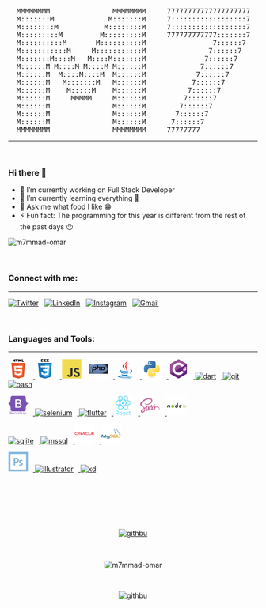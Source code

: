 <pre align="center" size=5px">
  MMMMMMMM               MMMMMMMM     77777777777777777777    MMMMMMMM               MMMMMMMM                    AAA                   DDDDDDDDDDDDD                       OOOOOOOOO          MMMMMMMM               MMMMMMMM                    AAA                     RRRRRRRRRRRRRRRRR   
  M:::::::M             M:::::::M     7::::::::::::::::::7    M:::::::M             M:::::::M                   A:::A                  D::::::::::::DDD                  OO:::::::::OO        M:::::::M             M:::::::M                   A:::A                    R::::::::::::::::R  
  M::::::::M           M::::::::M     7::::::::::::::::::7    M::::::::M           M::::::::M                  A:::::A                 D:::::::::::::::DD              OO:::::::::::::OO      M::::::::M           M::::::::M                  A:::::A                   R::::::RRRRRR:::::R 
  M:::::::::M         M:::::::::M     777777777777:::::::7    M:::::::::M         M:::::::::M                 A:::::::A                DDD:::::DDDDD:::::D            O:::::::OOO:::::::O     M:::::::::M         M:::::::::M                 A:::::::A                  RR:::::R     R:::::R
  M::::::::::M       M::::::::::M                7::::::7     M::::::::::M       M::::::::::M                A:::::::::A                 D:::::D    D:::::D           O::::::O   O::::::O     M::::::::::M       M::::::::::M                A:::::::::A                   R::::R     R:::::R
  M:::::::::::M     M:::::::::::M               7::::::7      M:::::::::::M     M:::::::::::M               A:::::A:::::A                D:::::D     D:::::D          O:::::O     O:::::O     M:::::::::::M     M:::::::::::M               A:::::A:::::A                  R::::R     R:::::R
  M:::::::M::::M   M::::M:::::::M              7::::::7       M:::::::M::::M   M::::M:::::::M              A:::::A A:::::A               D:::::D     D:::::D          O:::::O     O:::::O     M:::::::M::::M   M::::M:::::::M              A:::::A A:::::A                 R::::RRRRRR:::::R 
  M::::::M M::::M M::::M M::::::M             7::::::7        M::::::M M::::M M::::M M::::::M             A:::::A   A:::::A              D:::::D     D:::::D          O:::::O     O:::::O     M::::::M M::::M M::::M M::::::M             A:::::A   A:::::A                R:::::::::::::RR  
  M::::::M  M::::M::::M  M::::::M            7::::::7         M::::::M  M::::M::::M  M::::::M            A:::::A     A:::::A             D:::::D     D:::::D          O:::::O     O:::::O     M::::::M  M::::M::::M  M::::::M            A:::::A     A:::::A               R::::RRRRRR:::::R 
  M::::::M   M:::::::M   M::::::M           7::::::7          M::::::M   M:::::::M   M::::::M           A:::::AAAAAAAAA:::::A            D:::::D     D:::::D          O:::::O     O:::::O     M::::::M   M:::::::M   M::::::M           A:::::AAAAAAAAA:::::A              R::::R     R:::::R
  M::::::M    M:::::M    M::::::M          7::::::7           M::::::M    M:::::M    M::::::M          A:::::::::::::::::::::A           D:::::D     D:::::D          O:::::O     O:::::O     M::::::M    M:::::M    M::::::M          A:::::::::::::::::::::A             R::::R     R:::::R
  M::::::M     MMMMM     M::::::M         7::::::7            M::::::M     MMMMM     M::::::M         A:::::AAAAAAAAAAAAA:::::A          D:::::D    D:::::D           O::::::O   O::::::O     M::::::M     MMMMM     M::::::M         A:::::AAAAAAAAAAAAA:::::A            R::::R     R:::::R
  M::::::M               M::::::M        7::::::7             M::::::M               M::::::M        A:::::A             A:::::A       DDD:::::DDDDD:::::D            O:::::::OOO:::::::O     M::::::M               M::::::M        A:::::A             A:::::A         RR:::::R     R:::::R
  M::::::M               M::::::M       7::::::7              M::::::M               M::::::M       A:::::A               A:::::A      D:::::::::::::::DD              OO:::::::::::::OO      M::::::M               M::::::M       A:::::A               A:::::A        R::::::R     R:::::R
  M::::::M               M::::::M      7::::::7               M::::::M               M::::::M      A:::::A                 A:::::A     D::::::::::::DDD                  OO:::::::::OO        M::::::M               M::::::M      A:::::A                 A:::::A       R::::::R     R:::::R
  MMMMMMMM               MMMMMMMM     77777777                MMMMMMMM               MMMMMMMM     AAAAAAA                   AAAAAAA    DDDDDDDDDDDDD                       OOOOOOOOO          MMMMMMMM               MMMMMMMM     AAAAAAA                   AAAAAAA      RRRRRRRR     RRRRRRR
</pre>

<hr>

<br>


### Hi there 👋

- 🔭 I’m currently working on Full Stack Developer
- 🌱 I’m currently learning everything 🤣
- 💬 Ask me what food I like 😁
- ⚡ Fun fact: The programming for this year is different from the rest of the past days 😶
<p align="left"> <img src="https://komarev.com/ghpvc/?username=m7mmad-omar&label=Profile%20views&color=0e75b6&style=flat" alt="m7mmad-omar" /> </p>

<br />

### Connect with me:
<hr />


[![Twitter](https://img.shields.io/badge/dynamic/json.svg?color=14171A&labelColor=37474f&logo=twitter&logoColor=4fc3f7&label=&query=%24[0].followers_count&url=https%3A%2F%2Fcdn.syndication.twimg.com%2Fwidgets%2Ffollowbutton%2Finfo.json%3Fscreen_names%3Druhulaminparvez&suffix=%20Followers)](https://twitter.com/Ml761541515)&nbsp;&nbsp;
[![LinkedIn](https://img.shields.io/badge/%20-Connect-black?color=14171A&labelColor=212121&logo=linkedin&logoColor=ffcc80)](https://www.linkedin.com/in/muhammad-h-937468205/)&nbsp;&nbsp;
[![Instagram](https://img.shields.io/badge/%20-Follow-black?color=14171A&labelColor=d81b60&logo=instagram&logoColor=ffffff)](https://www.instagram.com/m7mmad_0mar/)&nbsp;&nbsp;
[![Gmail](https://img.shields.io/badge/%20-Send%20Mail-black?color=14171A&labelColor=ef5350&logo=gmail&logoColor=ffffff)](mailto:muhammadaaa727@gmail.com?subject=From%20GitHub&cc=muhammadaaa727@gmail.com&body=Hi,%20there.%20Found%20you%20from%20GitHub.)

<br />

### Languages and Tools:
<hr />

<a href="https://www.w3.org/html/" target="_blank" rel="noreferrer"> <img src="https://raw.githubusercontent.com/devicons/devicon/master/icons/html5/html5-original-wordmark.svg" alt="html5" width="40" height="40" style="padding-right:10px;"/> </a> <a href="https://www.w3schools.com/css/" target="_blank" rel="noreferrer"> <img src="https://raw.githubusercontent.com/devicons/devicon/master/icons/css3/css3-original-wordmark.svg" alt="css3" width="40" height="40" style="padding-right:10px;"/> </a>
<a href="https://developer.mozilla.org/en-US/docs/Web/JavaScript" target="_blank" 
   rel="noreferrer"> <img src="https://raw.githubusercontent.com/devicons/devicon/master/icons/javascript/javascript-original.svg" alt="javascript" width="40" 
       height="40"
       style="padding-right:10px;"/></a> 
<a href="https://www.php.net" target="_blank" rel="noreferrer"> <img src="https://raw.githubusercontent.com/devicons/devicon/master/icons/php/php-original.svg" alt="php" width="40" height="40" style="padding-right:10px;"/> </a> 
<a href="https://www.java.com" target="_blank" rel="noreferrer"> <img src="https://raw.githubusercontent.com/devicons/devicon/master/icons/java/java-original.svg" 
     alt="java" width="40" height="40" style="padding-right:10px;" /> </a> 
<a href="https://www.python.org" target="_blank" rel="noreferrer"> <img src="https://raw.githubusercontent.com/devicons/devicon/master/icons/python/python-original.svg" alt="python" width="40" height="40" style="padding-right:10px;"/> </a> 
<a href="https://www.w3schools.com/cs/" target="_blank" rel="noreferrer"> <img src="https://raw.githubusercontent.com/devicons/devicon/master/icons/csharp/csharp-original.svg" alt="csharp" width="40" height="40" style="padding-right:10px;"/> </a>
<a href="https://dart.dev" target="_blank" rel="noreferrer"> <img src="https://www.vectorlogo.zone/logos/dartlang/dartlang-icon.svg" alt="dart" width="40" height="40"   style="padding-right:10px;" /> </a> 
<a href="https://git-scm.com/" target="_blank" rel="noreferrer"> <img src="https://www.vectorlogo.zone/logos/git-scm/git-scm-icon.svg" alt="git" width="40" height="40"
    style="padding-right:10px;" /> </a> 
<a href="https://www.gnu.org/software/bash/" target="_blank" rel="noreferrer"> <img src="https://www.vectorlogo.zone/logos/gnu_bash/gnu_bash-icon.svg" alt="bash" width="40" height="40" style="padding-right:10px;"/> </a>


<a href="https://getbootstrap.com" target="_blank" rel="noreferrer"> <img src="https://raw.githubusercontent.com/devicons/devicon/master/icons/bootstrap/bootstrap-plain-wordmark.svg" alt="bootstrap" width="40" height="40" style="padding-right:10px;"/> </a>
<a href="https://www.selenium.dev" target="_blank" rel="noreferrer"> <img src="https://raw.githubusercontent.com/detain/svg-logos/780f25886640cef088af994181646db2f6b1a3f8/svg/selenium-logo.svg" alt="selenium" width="40" height="40" style="padding-right:10px;"/> </a> 
<a href="https://flutter.dev" target="_blank" rel="noreferrer"> <img src="https://www.vectorlogo.zone/logos/flutterio/flutterio-icon.svg" alt="flutter" width="40" height="40" style="padding-right:10px;"/> </a>
<a href="https://reactjs.org/" target="_blank" rel="noreferrer"> <img src="https://raw.githubusercontent.com/devicons/devicon/master/icons/react/react-original-wordmark.svg" alt="react" width="40" height="40" style="padding-right:10px;"/> </a> 
<a href="https://sass-lang.com" target="_blank" rel="noreferrer"> <img src="https://raw.githubusercontent.com/devicons/devicon/master/icons/sass/sass-original.svg" alt="sass" width="40" height="40" style="padding-right:10px;"/> </a> 
<a href="https://nodejs.org" target="_blank" rel="noreferrer"> <img src="https://raw.githubusercontent.com/devicons/devicon/master/icons/nodejs/nodejs-original-wordmark.svg" alt="nodejs" width="40" height="40" style="padding-right:10px;"/> </a> 


<a href="https://www.sqlite.org/" target="_blank" rel="noreferrer"> <img src="https://www.vectorlogo.zone/logos/sqlite/sqlite-icon.svg" alt="sqlite" width="40" height="40" style="padding-right:10px;"/> </a> 
<a href="https://www.microsoft.com/en-us/sql-server" target="_blank" rel="noreferrer"> <img src="https://www.svgrepo.com/show/303229/microsoft-sql-server-logo.svg" alt="mssql" width="40" height="40" style="padding-right:10px;"/> </a> 
<a href="https://www.oracle.com/" target="_blank" rel="noreferrer"> <img src="https://raw.githubusercontent.com/devicons/devicon/master/icons/oracle/oracle-original.svg" alt="oracle" width="40" height="40" style="padding-right:10px;"/> </a> 
<a href="https://www.mysql.com/" target="_blank" rel="noreferrer"> <img src="https://raw.githubusercontent.com/devicons/devicon/master/icons/mysql/mysql-original-wordmark.svg" alt="mysql" width="40" height="40" style="padding-right:10px;"/> </a>

 

<a href="https://www.photoshop.com/en" target="_blank" rel="noreferrer"> <img src="https://raw.githubusercontent.com/devicons/devicon/master/icons/photoshop/photoshop-line.svg" alt="photoshop" width="40" height="40" style="padding-right:10px;"/> </a> 
<a href="https://www.adobe.com/in/products/illustrator.html" target="_blank" rel="noreferrer"> <img src="https://www.vectorlogo.zone/logos/adobe_illustrator/adobe_illustrator-icon.svg" alt="illustrator" width="40" height="40" style="padding-right:10px;"/> </a> 
<a href="https://www.adobe.com/products/xd.html" target="_blank" rel="noreferrer"> <img src="https://cdn.worldvectorlogo.com/logos/adobe-xd.svg" alt="xd" width="40" height="40"/> </a> </p>



<br />
<br />
<br />

<br />
<br />


<!-- <div align="center">
  <p><img align="center" src="https://github-readme-stats.vercel.app/api?username=m7mmad-omar&theme=algolia&show_icons=true" alt="m7mmad-omar" /></p>
</div>    -->

<div align="center">
   
[![githbu](https://github-readme-stats.vercel.app/api?username=m7mmad-omar&theme=algolia&show_icons=true)](https://github-readme-stats.vercel.app/api?username=m7mmad-omar&theme=algolia&show_icons=true)
   
<div/>  
   
<br />

<div align="center">
   
<p><img align="center" src="https://github-readme-streak-stats.herokuapp.com/?user=m7mmad-omar&theme=algolia" alt="m7mmad-omar" /></p>
   
<div/>
   
<br />

<div align="center">
   
![githbu](https://github-readme-stats.vercel.app/api/top-langs/?username=m7mmad-omar&layout=compact&theme=algolia&show_icons=ture)
   
<div/>

<!-- https://github-readme-stats.vercel.app/api/top-langs/?username=m7mmad-omar&layout=compact&theme=algolia&show_icons=ture -->
[twitter]: https://twitter.com/Ml761541515
[instagram]: https://instagram.com/m7mmad_0mar
[linkedin]: https://linkedin.com/in/muhammad-h-937468205
[githbu]: https://github.com/m7mmad-omar 

